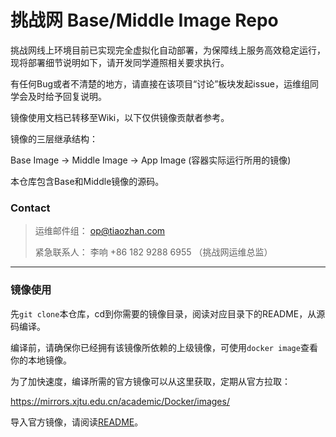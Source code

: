 # 挑战网 Base/Middle Image Repo

挑战网线上环境目前已实现完全虚拟化自动部署，为保障线上服务高效稳定运行，现将部署细节说明如下，请开发同学遵照相关要求执行。

有任何Bug或者不清楚的地方，请直接在该项目“讨论”板块发起issue，运维组同学会及时给予回复说明。

镜像使用文档已转移至Wiki，以下仅供镜像贡献者参考。

镜像的三层继承结构：

Base Image -> Middle Image -> App Image (容器实际运行所用的镜像)

本仓库包含Base和Middle镜像的源码。

### Contact

> 运维邮件组： op@tiaozhan.com
>
> 紧急联系人： 李响 +86 182 9288 6955 （挑战网运维总监）

------

### 镜像使用

先`git clone`本仓库，cd到你需要的镜像目录，阅读对应目录下的README，从源码编译。

编译前，请确保你已经拥有该镜像所依赖的上级镜像，可使用`docker image`查看你的本地镜像。

为了加快速度，编译所需的官方镜像可以从这里获取，定期从官方拉取：

https://mirrors.xjtu.edu.cn/academic/Docker/images/

导入官方镜像，请阅读[README](https://mirrors.xjtu.edu.cn/academic/Docker/images/readme.txt)。